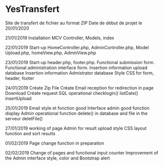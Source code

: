 # YesTransfert
Site de transfert de fichier au format ZIP
Date de début de projet le 20/01/2020

21/01/2019
Installation MCV Controller, Models, index

22/01/2019
Start-up HomeController.php, AdminController.php, Model Upload.php, homeView.php, AdminView.php

23/01/2019
Start-up header.php, footer.php.
Functional submission form. 
Functional administration interface form.
Insertion information upload database
Insertion information Admistrator database
Style CSS for form, header, footer

24/01/2019
Créate Zip File
Créate Email reception for redirection in page Download
Créate request SQL operational checklogin() listDate() insertUpload 

25/01/2019
Email style et fonction good
Interface admin good
function display Admin operational
function delete() in database and file in the serveur deletFile()

27/01/2019 
working of page Admin for result upload
style CSS
layout function and sort results

01/02/2019
Page change function in preparation

02/02/2019
Change of pages and functional input counter
Improvement of the Admin interface style, color and Bootstrap alert

